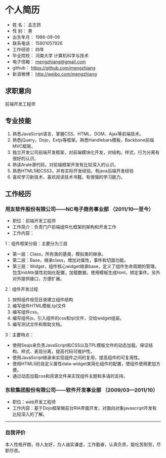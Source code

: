 # 个人简历
* 姓    名：  孟志昂	
* 性    别：	男
* 出生年月：	1986-09-06	
* 联系电话：	15801057926
* 工作经验：	四年
* 毕业院校：	河南大学 计算机科学与技术
* 电子信箱：	mengzhiang@gmail.com	
* github：        https://github.com/mengzhiang
* 新浪微博：	http://weibo.com/mengzhiang

## 求职意向
前端开发工程师 
## 专业技能
1. 熟悉JavaScript语言，掌握CSS、HTML、DOM、Ajax等前端技术。
1. 熟悉jQuery，Dojo，Extjs等框架。熟悉Handlebars模板，Backbone前端MVC框架。
1. 独立开发公司前端开发框架，对前端模块化开发，对结构，样式，行为分离有很好的认识。
1. 熟读Arale源代码，对前端框架开发有比较深入的认识。 
1. 熟悉HTML5和CSS3，并有实际开发经验。有java后端开发经验
1. 喜欢学习新技术，喜欢阅读技术书籍，有很强的学习能力。

## 工作经历
### 用友软件股份有限公司——NC电子商务事业部 （2011/10—至今）
* 职位：前端开发工程师
* 工作简介：负责门户前端组件化框架的架构和开发工作
* 工作内容： 

1：组件框架分层：主要分为三层

* 第一层：Class，所有类的基类，模拟类的继承。
* 第二层：Base，继承class，增加对属性，事件和切面功能。
* 第三层：Widget，组件核心widget继承base，定义了组件生命周期的管理。包含initAttr属性初始化配置，加载数据，使用模板生成html，绑定事件。另外对外提供接口，方便扩展。

2：组件开发过程

1. 按照组件规范目录建立组件结构
1. 编写组件HTML模板.tpl文件
1. 编写组件css。
1. 编写组件js，引入组件的css和tpl文件，交给widget组装。
1. 编写测试文件和帮助文档。

3：主要特点：

* 使用Seajs来负责JavaScript和CSS以及TPL模板文件的动态加载。保证结构、样式、表现分离，提高代码可维护性。
* 使用JavaScript继承来实现组件之间的复用，提高组件的可复用性。
* 使用HTML5的自定义属性data-widget来简化组件的配置，使组件使用更加方便。
* 通过动态加载css和资源文件来实现组件主题和多语的支持。

### 东软集团股份有限公司——软件开发事业部 （2009/03—2011/10）
* 职位：web开发工程师
* 工作内容：基于Dojo框架做前台RIA界面开发，对面向对象javascript开发有比较深入的了解。

***

### 自我评价
本人性格开朗，待人友好，为人诚实谦虚，工作勤奋，认真负责，能吃苦耐劳，尽职尽责。 
